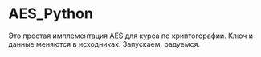 # AES_Python

Это простая имплементация AES для курса по криптогорафии. Ключ и данные меняются в исходниках. Запускаем, радуемся.
